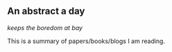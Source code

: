 ## An abstract a day
_keeps the boredom at bay_

This is a summary of papers/books/blogs I am reading.
